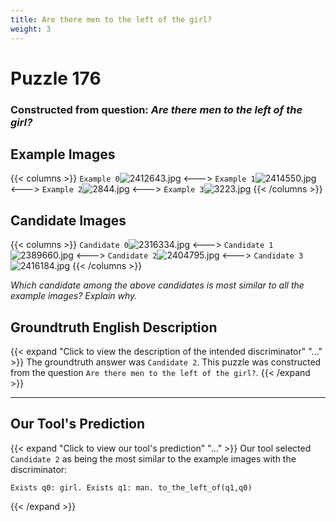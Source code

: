 ```yaml
---
title: Are there men to the left of the girl?
weight: 3
---
```


# Puzzle 176
### Constructed from question: _Are there men to the left of the girl?_


## Example Images
{{< columns >}}
`Example 0`![2412643.jpg](/gqa_images/2412643.jpg)
<--->
`Example 1`![2414550.jpg](/gqa_images/2414550.jpg)
<--->
`Example 2`![2844.jpg](/gqa_images/2844.jpg)
<--->
`Example 3`![3223.jpg](/gqa_images/3223.jpg)
{{< /columns >}}

## Candidate Images
{{< columns >}}
`Candidate 0`![2316334.jpg](/gqa_images/2316334.jpg)
<--->
`Candidate 1`![2389660.jpg](/gqa_images/2389660.jpg)
<--->
`Candidate 2`![2404795.jpg](/gqa_images/2404795.jpg)
<--->
`Candidate 3`![2416184.jpg](/gqa_images/2416184.jpg)
{{< /columns >}}

*Which candidate among the above candidates is most similar to all the example images? Explain why.*

## Groundtruth English Description

{{< expand "Click to view the description of the intended discriminator" "..." >}}
The groundtruth answer was `Candidate 2`. This puzzle was constructed from the question `Are there men to the left of the girl?`.
{{< /expand >}}

---

## Our Tool's Prediction

{{< expand "Click to view our tool's prediction" "..." >}}
Our tool selected `Candidate 2` as being the most similar to the example images with the discriminator:
```plaintext
Exists q0: girl. Exists q1: man. to_the_left_of(q1,q0)
```
{{< /expand >}}
